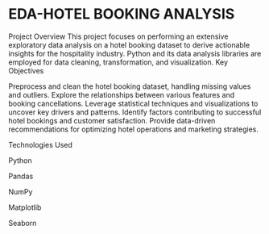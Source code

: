 # EDA-HOTEL BOOKING ANALYSIS 
Project Overview
This project focuses on performing an extensive exploratory data analysis on a hotel booking dataset to derive actionable insights for the hospitality industry. Python and its data analysis libraries are employed for data cleaning, transformation, and visualization.
Key Objectives

Preprocess and clean the hotel booking dataset, handling missing values and outliers.
Explore the relationships between various features and booking cancellations.
Leverage statistical techniques and visualizations to uncover key drivers and patterns.
Identify factors contributing to successful hotel bookings and customer satisfaction.
Provide data-driven recommendations for optimizing hotel operations and marketing strategies.

Technologies Used

Python

Pandas

NumPy

Matplotlib

Seaborn

